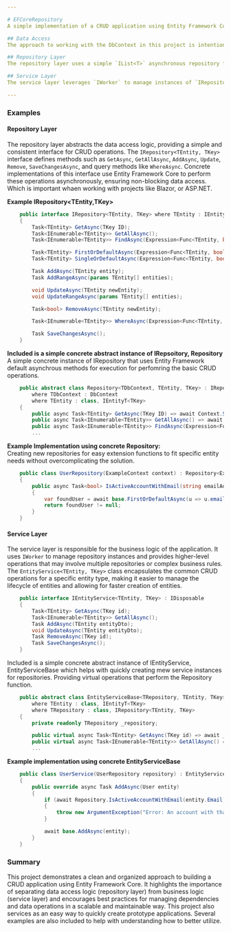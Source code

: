 ```yaml
---

# EFCoreRepository
A simple implementation of a CRUD application using Entity Framework Core. This guide helps you design simple apps for creating CRUD repositories when programming in C#.

## Data Access
The approach to working with the DbContext in this project is intentionally ambiguous. This design choice encourages you to refer to the official Microsoft documentation for creating a proper DbContext. The primary focus of this project is on routing and organizing the data as it is used throughout the project, rather than the specifics of configuring the DbContext. This helps instead of needing to work with certain database types.

## Repository Layer
The repository layer uses a simple `IList<T>` asynchronous repository for managing data. The `IRepository<TEntity, TKey>` interface defines the standard CRUD operations and other query methods. Concrete implementations of this interface, such as the abstract `Repository` , provide the actual data access logic using Entity Framework Core. These repositories encapsulate the data access logic, promoting a clean separation of concerns and making the data layer easier to maintain and test.

## Service Layer
The service layer leverages `IWorker` to manage instances of `IRepository` implementations. The `IWorker` interface acts as a unit of work, coordinating the operations across multiple repositories. Additionally, the `EntityService<TEntity, TKey>` class in the service layer facilitates managing CRUD operations for specific entities. This service layer abstracts the business logic from the data access logic, ensuring a clean architecture and promoting reusability and maintainability.

---
```


### Examples

#### Repository Layer
The repository layer abstracts the data access logic, providing a simple and consistent interface for CRUD operations. The `IRepository<TEntity, TKey>` interface defines methods such as `GetAsync`, `GetAllAsync`, `AddAsync`, `Update`, `Remove`, `SaveChangesAsync`, and query methods like `WhereAsync`. Concrete implementations of this interface use Entity Framework Core to perform these operations asynchronously, ensuring non-blocking data access. Which is important whaen working with projects like Blazor, or ASP.NET.

**Example IRepository<TEntity,TKey>**
```csharp
    public interface IRepository<TEntity, TKey> where TEntity : IEntityT<TKey>
    {
        Task<TEntity> GetAsync(TKey ID);
        Task<IEnumerable<TEntity>> GetAllAsync();
        Task<IEnumerable<TEntity>> FindAsync(Expression<Func<TEntity, bool>> predicate);

        Task<TEntity> FirstOrDefaultAsync(Expression<Func<TEntity, bool>> predicate);
        Task<TEntity> SingleOrDefaultAsync(Expression<Func<TEntity, bool>> predicate);

        Task AddAsync(TEntity entity);
        Task AddRangeAsync(params TEntity[] entities);

        void UpdateAsync(TEntity newEntity);
        void UpdateRangeAsync(params TEntity[] entities);

        Task<bool> RemoveAsync(TEntity newEntity);

        Task<IEnumerable<TEntity>> WhereAsync(Expression<Func<TEntity, bool>> predicate);

        Task SaveChangesAsync();
    }
```

**Included is a simple concrete abstract instance of IRepsoitory, Repository**
</br> A simple concrete instance of IRepository that uses Entity Framework default asynchrous methods for execution for perfomring the basic CRUD operations.
```csharp
    public abstract class Repository<TDbContext, TEntity, TKey> : IRepository<TEntity, TKey>
        where TDbContext : DbContext
        where TEntity : class, IEntityT<TKey>
    {
        public async Task<TEntity> GetAsync(TKey ID) => await Context.Set<TEntity>().FindAsync(ID);
        public async Task<IEnumerable<TEntity>> GetAllAsync() => await this.Context.Set<TEntity>().ToListAsync();
        public async Task<IEnumerable<TEntity>> FindAsync(Expression<Func<TEntity, bool>> predicate) => await Context.Set<TEntity>().Where(predicate).ToListAsync();
        ...
```

**Example Implementation using concrete Repository:**
</br>Creating new repositories for easy extension functions to fit specific entity needs without overcomplicating the solution.
```csharp
    public class UserRepository(ExampleContext context) : Repository<ExampleContext, User, int>(context)
    {
        public async Task<bool> IsActiveAccountWithEmail(string emailAddress)
        {
            var foundUser = await base.FirstOrDefaultAsync(u => u.email == emailAddress);
            return foundUser != null;
        }
    }
```

#### Service Layer
The service layer is responsible for the business logic of the application. It uses `IWorker` to manage repository instances and provides higher-level operations that may involve multiple repositories or complex business rules. The `EntityService<TEntity, TKey>` class encapsulates the common CRUD operations for a specific entity type, making it easier to manage the lifecycle of entities and allowing for faster creation of entities.

```csharp
    public interface IEntityService<TEntity, TKey> : IDisposable
    {
        Task<TEntity> GetAsync(TKey id);
        Task<IEnumerable<TEntity>> GetAllAsync();
        Task AddAsync(TEntity entityDto);
        void UpdateAsync(TEntity entityDto);
        Task RemoveAsync(TKey id);
        Task SaveChangesAsync();
    }
```

Included is a simple concrete abstract instance of IEntityService, EntityServiceBase which helps with quickly creating mew service instances for repositories. Providing virtual operations that perform the Repository function.
```csharp
    public abstract class EntityServiceBase<TRepository, TEntity, TKey> : IEntityService<TEntity, TKey>
        where TEntity : class, IEntityT<TKey>
        where TRepository : class, IRepository<TEntity, TKey>
    {
        private readonly TRepository _repository;

        public virtual async Task<TEntity> GetAsync(TKey id) => await _repository.GetAsync(id);
        public virtual async Task<IEnumerable<TEntity>> GetAllAsync() => await _repository.GetAllAsync();
        ...
```

**Example implementation using concrete EntityServiceBase**
```csharp
    public class UserService(UserRepository repository) : EntityServiceBase<UserRepository, User, int>(repository)
    {
        public override async Task AddAsync(User entity)
        {
            if (await Repository.IsActiveAccountWithEmail(entity.Email))
            {
                throw new ArgumentException("Error: An account with that email already exists.");
            }

            await base.AddAsync(entity);
        }
    }
```

### Summary
This project demonstrates a clean and organized approach to building a CRUD application using Entity Framework Core. It highlights the importance of separating data access logic (repository layer) from business logic (service layer) and encourages best practices for managing dependencies and data operations in a scalable and maintainable way. This project also services as an easy way to quickly create prototype applications. Several examples are also included to help with understanding how to better utilize.
